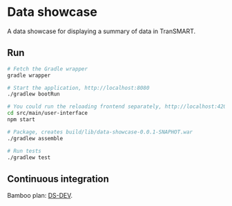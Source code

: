 Data showcase
====

A data showcase for displaying a summary of data in TranSMART.

Run
---

```bash
# Fetch the Gradle wrapper
gradle wrapper

# Start the application, http://localhost:8080
./gradlew bootRun

# You could run the reloading frontend separately, http://localhost:4200
cd src/main/user-interface
npm start

# Package, creates build/lib/data-showcase-0.0.1-SNAPHOT.war
./gradlew assemble

# Run tests
./gradlew test
```

Continuous integration
---
Bamboo plan: [DS-DEV](https://ci.ctmmtrait.nl/browse/DS-DEV).


